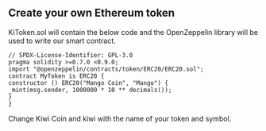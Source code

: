 ## Create your own Ethereum token

KiToken.sol will contain the below code and the OpenZeppelin library will be used to write our smart contract.

```
// SPDX-License-Identifier: GPL-3.0
pragma solidity >=0.7.0 <0.9.0;
import "@openzeppelin/contracts/token/ERC20/ERC20.sol";
contract MyToken is ERC20 {
constructor () ERC20("Mango Coin", "Mango") {
_mint(msg.sender, 1000000 * 10 ** decimals());
}
}
```
Change Kiwi Coin and kiwi with the name of your token and symbol. 
